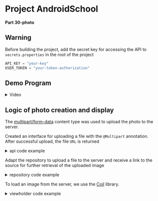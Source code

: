 # Project AndroidSchool 

**Part 30-photo**

## **Warning**

Before building the project, add the secret key for accessing the API to ```secrets.properties``` in the root of the project

```kotlin
API_KEY = "your-key"
USER_TOKEN = "your-token-authorization"
```
## Demo Program
<details>
  <summary>Video</summary>
  

https://github.com/user-attachments/assets/e3615828-6104-4c68-9638-7f6285a65d4f


</details>

## Logic of photo creation and display
The [multipart/form-data](https://en.wikipedia.org/wiki/MIME#form-data) content type was used to upload the photo to the server.

Created an interface for uploading a file with the `@Multipart` annotation. After successful upload, the file `URL` is returned
<details>
  <summary>api code example</summary>
  
```kotlin
@Multipart
@POST("api/media")
suspend fun upload(@Part file: MultipartBody.Part): Media
```

</details>

Adapt the repository to upload a file to the server and receive a link to the source for further retrieval of the uploaded image

<details>
  <summary>repository code example</summary>
  
```kotlin
override suspend fun saveEvent(
        id: Long,
        content: String,
        link: String?,
        datetime: Instant,
        fileModel: FileModel?
    ): Event {
        val attachment = fileModel?.let {
            val media = upload(it)
            Attachment(media.url, it.type)
        }

        val event = Event(
            id = id,
            content = content,
            datetime = datetime,
            attachment = attachment,
            link = link,
        )

        return eventApi.save(event)
    }

private suspend fun upload(fileModel: FileModel): Media {
        return mediaApi.upload(
            MultipartBody.Part.createFormData(
                "file",
                "file",
                withContext(Dispatchers.IO) {
                    requireNotNull(contentResolver.openInputStream(fileModel.uri)).use {
                        it.readBytes()
                    }
                        .toRequestBody()
                },
            )
        )
    }
```

</details>

To load an image from the server, we use the [Coil](https://coil-kt.github.io/coil/) library.

<details>
  <summary>viewholder code example</summary>

```kotlin
binding.contentImage.load(event.attachment.url) {
                    crossfade(true)
                    placeholder(R.drawable.image_loading)
                    error(R.drawable.image_error)
                }
```

</details>
